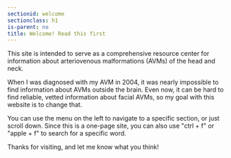 ```yaml
---
sectionid: welcome
sectionclass: h1
is-parent: no
title: Welcome! Read this first
---
```

This site is intended to serve as a comprehensive resource center for information about arteriovenous malformations (AVMs) of the head and neck.

When I was diagnosed with my AVM in 2004, it was nearly impossible to find information about AVMs outside the brain. Even now, it can be hard to find reliable, vetted information about facial AVMs, so my goal with this website is to change that.

You can use the menu on the left to navigate to a specific section, or just scroll down. Since this is a one-page site, you can also use "ctrl + f" or "apple + f" to search for a specific word.

Thanks for visiting, and let me know what you think!
